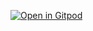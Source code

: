 [![Open in Gitpod](https://gitpod.io/button/open-in-gitpod.svg)](https://gitpod.io/#https://github.com/axfelix/gitpod-test)
